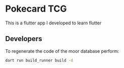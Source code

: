 # Pokecard TCG

This is a flutter app I developed to learn flutter

## Developers

To regenerate the code of the moor database perform:

```bash
dart run build_runner build -d
```
